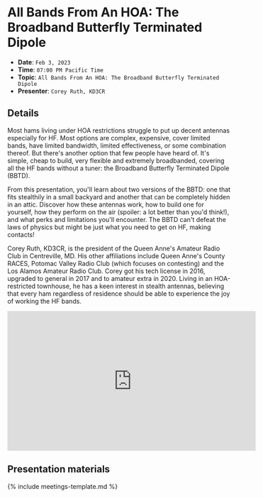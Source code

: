 # All Bands From An HOA: The Broadband Butterfly Terminated Dipole

* **Date**: `Feb 3, 2023`
* **Time**: `07:00 PM Pacific Time`
* **Topic**: `All Bands From An HOA: The Broadband Butterfly Terminated Dipole`
* **Presenter**: `Corey Ruth, KD3CR`

## Details

Most hams living under HOA restrictions struggle to put up decent antennas especially for HF. Most options are complex, expensive, cover limited bands, have limited bandwidth, limited effectiveness, or some combination thereof. But there's another option that few people have heard of. It's simple, cheap to build, very flexible and extremely broadbanded, covering all the HF bands without a tuner: the Broadband Butterfly Terminated Dipole (BBTD).

From this presentation, you'll learn about two versions of the BBTD: one that fits stealthily in a small backyard and another that can be completely hidden in an attic. Discover how these antennas work, how to build one for yourself, how they perform on the air (spoiler: a lot better than you'd think!), and what perks and limitations you'll encounter. The BBTD can't defeat the laws of physics but might be just what you need to get on HF, making contacts!

Corey Ruth, KD3CR, is the president of the Queen Anne's Amateur Radio Club in Centreville, MD. His other affiliations include Queen Anne's County RACES, Potomac Valley Radio Club (which focuses on contesting) and the Los Alamos Amateur Radio Club. Corey got his tech license in 2016, upgraded to general in 2017 and to amateur extra in 2020. Living in an HOA-restricted townhouse, he has a keen interest in stealth antennas, believing that every ham     regardless of residence should be able to experience the joy of working the HF bands.

<iframe width="560" height="315" src="https://www.youtube.com/embed/BNjMNDSAUKE?si=SJYbIHIdZA_9scvn" title="YouTube video player" frameborder="0" allow="accelerometer; autoplay; clipboard-write; encrypted-media; gyroscope; picture-in-picture; web-share" referrerpolicy="strict-origin-when-cross-origin" allowfullscreen></iframe>

## Presentation materials

{% include meetings-template.md %}

